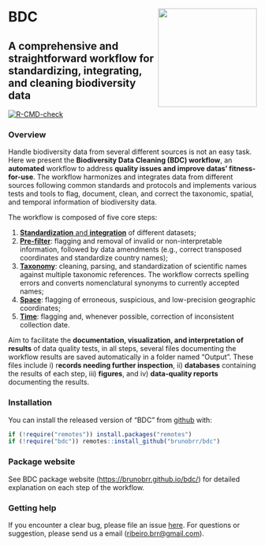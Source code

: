 
<!-- README.md is generated from README.Rmd. Please edit that file -->

# BDC <a href='https://github.com/brunobrr/bdc'><img src="https://raw.githubusercontent.com/brunobrr/bdc/master/man/figures/logo.png" align="right" height="200"/></a>

## A comprehensive and straightforward workflow for standardizing, integrating, and cleaning biodiversity data

<!-- badges: start -->

[![R-CMD-check](https://github.com/brunobrr/bdc/actions/workflows/R-CMD-check.yaml/badge.svg)](https://github.com/brunobrr/bdc/actions/workflows/R-CMD-check.yaml)

<!-- badges: end -->

### Overview

Handle biodiversity data from several different sources is not an easy
task. Here we present the **Biodiversity Data Cleaning (BDC) workflow**,
an **automated** workflow to address **quality issues and improve datas’
fitness-for-use**. The workflow harmonizes and integrates data from
different sources following common standards and protocols and
implements various tests and tools to flag, document, clean, and correct
the taxonomic, spatial, and temporal information of biodiversity data.

The workflow is composed of five core steps:

1.  [**Standardization** and
    **integration**](https://brunobrr.github.io/bdc/articles/00_integrate_datasets.html)
    of different datasets;
2.  [**Pre-filter**](https://brunobrr.github.io/bdc/articles/01_☺prefilter.html):
    flagging and removal of invalid or non-interpretable information,
    followed by data amendments (e.g., correct transposed coordinates
    and standardize country names);
3.  [**Taxonomy**](https://brunobrr.github.io/bdc/articles/02_taxonomy.html):
    cleaning, parsing, and standardization of scientific names against
    multiple taxonomic references. The workflow corrects spelling errors
    and converts nomenclatural synonyms to currently accepted names;
4.  [**Space**](https://brunobrr.github.io/bdc/articles/03_space.html):
    flagging of erroneous, suspicious, and low-precision geographic
    coordinates;
5.  [**Time**](https://brunobrr.github.io/bdc/articles/04_time.html):
    flagging and, whenever possible, correction of inconsistent
    collection date.

Aim to facilitate the **documentation, visualization, and interpretation
of results** of data quality tests, in all steps, several files
documenting the workflow results are saved automatically in a folder
named “Output”. These files include i) r**ecords needing further
inspection**, ii) **databases** containing the results of each step,
iii) **figures**, and iv) **data-quality reports** documenting the
results.

### Installation

You can install the released version of “BDC” from
[github](https://github.com/brunobrr/bdc) with:

``` r
if (!require("remotes")) install.packages("remotes")
if (!require("bdc")) remotes::install_github("brunobrr/bdc")
```

### Package website

See BDC package website (<https://brunobrr.github.io/bdc/>) for detailed
explanation on each step of the workflow.

### Getting help

If you encounter a clear bug, please file an issue
[here](https://github.com/brunobrr/bdc/issues). For questions or
suggestion, please send us a email (ribeiro.brr@gmail.com).
